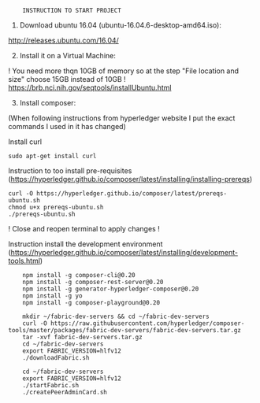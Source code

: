         INSTRUCTION TO START PROJECT

1. Download ubuntu 16.04 (ubuntu-16.04.6-desktop-amd64.iso):  

http://releases.ubuntu.com/16.04/  
  
2. Install it on a Virtual Machine:  

! You need more thqn 10GB of memory so at the step "File location and size" choose 15GB instead of 10GB !  
https://brb.nci.nih.gov/seqtools/installUbuntu.html  

3. Install composer:  

(When following instructions from hyperledger website I put the exact commands I used in it has changed) 

Install curl

    sudo apt-get install curl

Instruction to too install pre-requisites (https://hyperledger.github.io/composer/latest/installing/installing-prereqs) 

    curl -O https://hyperledger.github.io/composer/latest/prereqs-ubuntu.sh  
    chmod u+x prereqs-ubuntu.sh  
    ./prereqs-ubuntu.sh  
    
! Close and reopen terminal to apply changes !

Instruction install the development environment (https://hyperledger.github.io/composer/latest/installing/development-tools.html) 
  
        npm install -g composer-cli@0.20  
        npm install -g composer-rest-server@0.20  
        npm install -g generator-hyperledger-composer@0.20  
        npm install -g yo  
        npm install -g composer-playground@0.20  
    
        mkdir ~/fabric-dev-servers && cd ~/fabric-dev-servers  
        curl -O https://raw.githubusercontent.com/hyperledger/composer-tools/master/packages/fabric-dev-servers/fabric-dev-servers.tar.gz  
        tar -xvf fabric-dev-servers.tar.gz  
        cd ~/fabric-dev-servers  
        export FABRIC_VERSION=hlfv12  
        ./downloadFabric.sh
        
        cd ~/fabric-dev-servers  
        export FABRIC_VERSION=hlfv12  
        ./startFabric.sh  
        ./createPeerAdminCard.sh  
